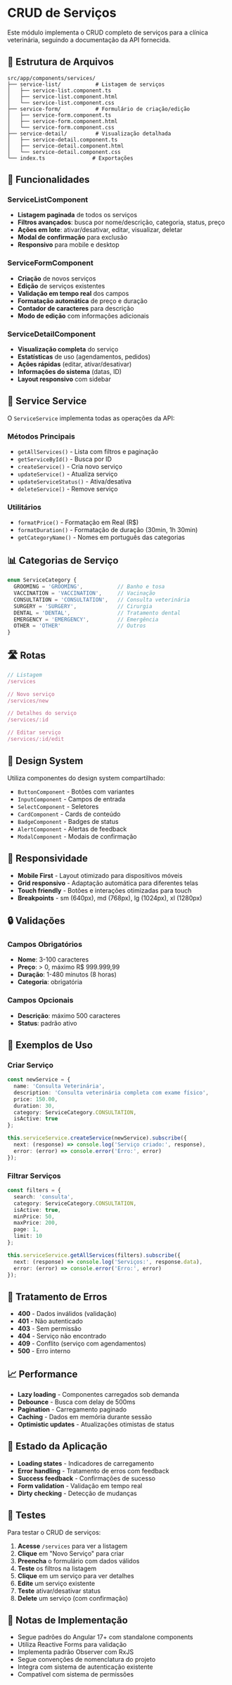 # CRUD de Serviços

Este módulo implementa o CRUD completo de serviços para a clínica veterinária, seguindo a documentação da API fornecida.

## 📁 Estrutura de Arquivos

```
src/app/components/services/
├── service-list/           # Listagem de serviços
│   ├── service-list.component.ts
│   ├── service-list.component.html
│   └── service-list.component.css
├── service-form/           # Formulário de criação/edição
│   ├── service-form.component.ts
│   ├── service-form.component.html
│   └── service-form.component.css
├── service-detail/         # Visualização detalhada
│   ├── service-detail.component.ts
│   ├── service-detail.component.html
│   └── service-detail.component.css
└── index.ts               # Exportações
```

## 🚀 Funcionalidades

### ServiceListComponent
- **Listagem paginada** de todos os serviços
- **Filtros avançados**: busca por nome/descrição, categoria, status, preço
- **Ações em lote**: ativar/desativar, editar, visualizar, deletar
- **Modal de confirmação** para exclusão
- **Responsivo** para mobile e desktop

### ServiceFormComponent
- **Criação** de novos serviços
- **Edição** de serviços existentes
- **Validação em tempo real** dos campos
- **Formatação automática** de preço e duração
- **Contador de caracteres** para descrição
- **Modo de edição** com informações adicionais

### ServiceDetailComponent
- **Visualização completa** do serviço
- **Estatísticas** de uso (agendamentos, pedidos)
- **Ações rápidas** (editar, ativar/desativar)
- **Informações do sistema** (datas, ID)
- **Layout responsivo** com sidebar

## 🔧 Service Service

O `ServiceService` implementa todas as operações da API:

### Métodos Principais
- `getAllServices()` - Lista com filtros e paginação
- `getServiceById()` - Busca por ID
- `createService()` - Cria novo serviço
- `updateService()` - Atualiza serviço
- `updateServiceStatus()` - Ativa/desativa
- `deleteService()` - Remove serviço

### Utilitários
- `formatPrice()` - Formatação em Real (R$)
- `formatDuration()` - Formatação de duração (30min, 1h 30min)
- `getCategoryName()` - Nomes em português das categorias

## 📊 Categorias de Serviço

```typescript
enum ServiceCategory {
  GROOMING = 'GROOMING',           // Banho e tosa
  VACCINATION = 'VACCINATION',     // Vacinação
  CONSULTATION = 'CONSULTATION',   // Consulta veterinária
  SURGERY = 'SURGERY',             // Cirurgia
  DENTAL = 'DENTAL',               // Tratamento dental
  EMERGENCY = 'EMERGENCY',         // Emergência
  OTHER = 'OTHER'                  // Outros
}
```

## 🛣️ Rotas

```typescript
// Listagem
/services

// Novo serviço
/services/new

// Detalhes do serviço
/services/:id

// Editar serviço
/services/:id/edit
```

## 🎨 Design System

Utiliza componentes do design system compartilhado:
- `ButtonComponent` - Botões com variantes
- `InputComponent` - Campos de entrada
- `SelectComponent` - Seletores
- `CardComponent` - Cards de conteúdo
- `BadgeComponent` - Badges de status
- `AlertComponent` - Alertas de feedback
- `ModalComponent` - Modais de confirmação

## 📱 Responsividade

- **Mobile First** - Layout otimizado para dispositivos móveis
- **Grid responsivo** - Adaptação automática para diferentes telas
- **Touch friendly** - Botões e interações otimizadas para touch
- **Breakpoints** - sm (640px), md (768px), lg (1024px), xl (1280px)

## 🔒 Validações

### Campos Obrigatórios
- **Nome**: 3-100 caracteres
- **Preço**: > 0, máximo R$ 999.999,99
- **Duração**: 1-480 minutos (8 horas)
- **Categoria**: obrigatória

### Campos Opcionais
- **Descrição**: máximo 500 caracteres
- **Status**: padrão ativo

## 🎯 Exemplos de Uso

### Criar Serviço
```typescript
const newService = {
  name: 'Consulta Veterinária',
  description: 'Consulta veterinária completa com exame físico',
  price: 150.00,
  duration: 30,
  category: ServiceCategory.CONSULTATION,
  isActive: true
};

this.serviceService.createService(newService).subscribe({
  next: (response) => console.log('Serviço criado:', response),
  error: (error) => console.error('Erro:', error)
});
```

### Filtrar Serviços
```typescript
const filters = {
  search: 'consulta',
  category: ServiceCategory.CONSULTATION,
  isActive: true,
  minPrice: 50,
  maxPrice: 200,
  page: 1,
  limit: 10
};

this.serviceService.getAllServices(filters).subscribe({
  next: (response) => console.log('Serviços:', response.data),
  error: (error) => console.error('Erro:', error)
});
```

## 🚨 Tratamento de Erros

- **400** - Dados inválidos (validação)
- **401** - Não autenticado
- **403** - Sem permissão
- **404** - Serviço não encontrado
- **409** - Conflito (serviço com agendamentos)
- **500** - Erro interno

## 📈 Performance

- **Lazy loading** - Componentes carregados sob demanda
- **Debounce** - Busca com delay de 500ms
- **Pagination** - Carregamento paginado
- **Caching** - Dados em memória durante sessão
- **Optimistic updates** - Atualizações otimistas de status

## 🔄 Estado da Aplicação

- **Loading states** - Indicadores de carregamento
- **Error handling** - Tratamento de erros com feedback
- **Success feedback** - Confirmações de sucesso
- **Form validation** - Validação em tempo real
- **Dirty checking** - Detecção de mudanças

## 🧪 Testes

Para testar o CRUD de serviços:

1. **Acesse** `/services` para ver a listagem
2. **Clique** em "Novo Serviço" para criar
3. **Preencha** o formulário com dados válidos
4. **Teste** os filtros na listagem
5. **Clique** em um serviço para ver detalhes
6. **Edite** um serviço existente
7. **Teste** ativar/desativar status
8. **Delete** um serviço (com confirmação)

## 📝 Notas de Implementação

- Segue padrões do Angular 17+ com standalone components
- Utiliza Reactive Forms para validação
- Implementa padrão Observer com RxJS
- Segue convenções de nomenclatura do projeto
- Integra com sistema de autenticação existente
- Compatível com sistema de permissões


